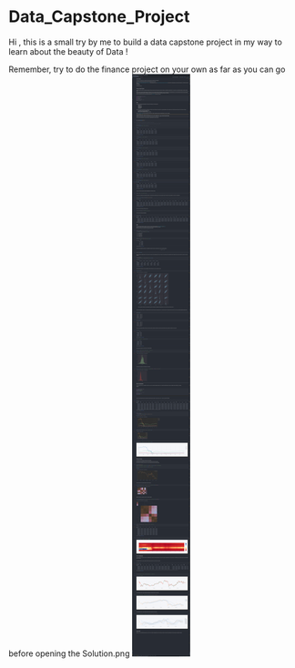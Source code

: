 # Data_Capstone_Project
Hi , this is a small try by me to build a data capstone project in my way to learn about the beauty of Data !

Remember, try to do the finance project on your own as far as you can go before opening the Solution.png
![Screen](Finance_Project_Solution.png)
